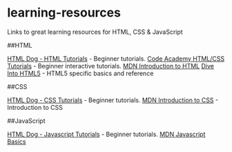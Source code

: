 # learning-resources
Links to great learning resources for HTML, CSS &amp; JavaScript

##HTML

[HTML Dog - HTML Tutorials](http://htmldog.com/guides/html/beginner/) - Beginner tutorials.
[Code Academy HTML/CSS Tutorials](https://www.codecademy.com/en/tracks/htmlcss) - Beginner interactive tutorials.
[MDN Introduction to HTML](https://developer.mozilla.org/en-US/Learn/HTML/Introduction_to_HTML)
[Dive Into HTML5](http://diveintohtml5.info/) - HTML5 specific basics and reference

##CSS

[HTML Dog - CSS Tutorials](http://htmldog.com/guides/css/beginner/) - Beginner tutorials.
[MDN Introduction to CSS](https://developer.mozilla.org/en-US/Learn/CSS/Introduction_to_CSS) - Introduction to CSS

##JavaScript

[HTML Dog - Javascript Tutorials](http://htmldog.com/guides/Javascript/beginner/) - Beginner tutorials.
[MDN Javascript Basics](https://developer.mozilla.org/en-US/Learn/Getting_started_with_the_web/JavaScript_basics)
